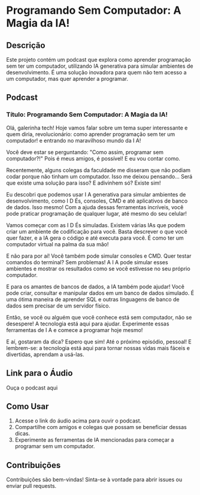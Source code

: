 # Programando Sem Computador: A Magia da IA!

## Descrição
Este projeto contém um podcast que explora como aprender programação sem ter um computador, utilizando IA generativa para simular ambientes de desenvolvimento. É uma solução inovadora para quem não tem acesso a um computador, mas quer aprender a programar.

## Podcast
### Título: Programando Sem Computador: A Magia da IA!

Olá, galerinha tech! Hoje vamos falar sobre um tema super interessante e quem diria, revolucionário: como aprender programação sem ter um computador! e entrando no maravilhoso mundo da I A!

Você deve estar se perguntando: "Como assim, programar sem computador?!" Pois é meus amigos, é possível! E eu vou contar como.

Recentemente, alguns colegas da faculdade me disseram que não podiam codar porque não tinham um computador. Isso me deixou pensando... Será que existe uma solução para isso? E adivinhem só? Existe sim!

Eu descobri que podemos usar I A generativa para simular ambientes de desenvolvimento, como I D És, consoles, CMD e até aplicativos de banco de dados. Isso mesmo! Com a ajuda dessas ferramentas incríveis, você pode praticar programação de qualquer lugar, até mesmo do seu celular!

Vamos começar com as I D És simuladas. Existem várias IAs que podem criar um ambiente de codificação para você. Basta descrever o que você quer fazer, e a IA gera o código e até executa para você. É como ter um computador virtual na palma da sua mão!

E não para por aí! Você também pode simular consoles e CMD. Quer testar comandos do terminal? Sem problemas! A I A pode simular esses ambientes e mostrar os resultados como se você estivesse no seu próprio computador.

E para os amantes de bancos de dados, a IA também pode ajudar! Você pode criar, consultar e manipular dados em um banco de dados simulado. É uma ótima maneira de aprender SQL e outras linguagens de banco de dados sem precisar de um servidor físico.

Então, se você ou alguém que você conhece está sem computador, não se desespere! A tecnologia está aqui para ajudar. Experimente essas ferramentas de I A e comece a programar hoje mesmo!

E aí, gostaram da dica? Espero que sim! Até o próximo episódio, pessoal! E lembrem-se: a tecnologia está aqui para tornar nossas vidas mais fáceis e divertidas, aprendam a usá-las.

## Link para o Áudio
Ouça o podcast aqui

## Como Usar
1. Acesse o link do áudio acima para ouvir o podcast.
2. Compartilhe com amigos e colegas que possam se beneficiar dessas dicas.
3. Experimente as ferramentas de IA mencionadas para começar a programar sem um computador.

## Contribuições
Contribuições são bem-vindas! Sinta-se à vontade para abrir issues ou enviar pull requests.


